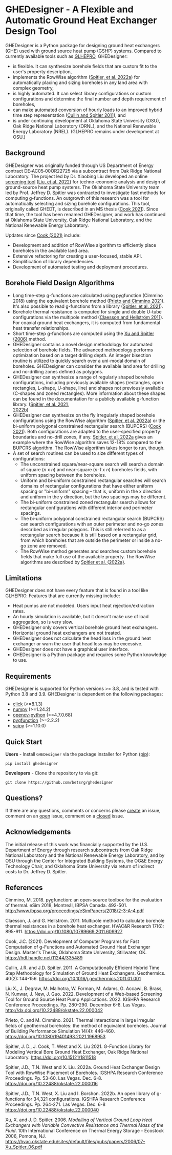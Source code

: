# GHEDesigner - A Flexible and Automatic Ground Heat Exchanger Design Tool

GHEDesigner is a Python package for designing ground heat exchangers (GHE) used with ground source heat pump (GSHP)
systems. Compared to currently available tools such
as [GLHEPRO](https://betsrg.org/ground-loop-heat-exchanger-design-software), GHEDesigner:

- is flexible. It can synthesize borehole fields that are custom fit to the user's property description,
- implements the RowWise algorithm ([Spitler, et al. 2022a](https://doi.org/10.22488/okstate.22.000016)) for
  automatically placing and sizing boreholes in any land area with complex geometry,
- is highly automated. It can select library configurations or custom configurations and determine the final number and
  depth requirement of boreholes,
- can make automated conversion of hourly loads to an improved hybrid time step
  representation ([Cullin and Spitler 2011](https://doi.org/10.1016/j.geothermics.2011.01.001)), and
- is under continuing development at Oklahoma State University (OSU), Oak Ridge National Laboratory (ORNL), and the
  National Renewable Energy Laboratory (NREL). (GLHEPRO remains under development at OSU.)

## Background

GHEDesigner was originally funded through US Department of Energy contract DE‐AC05‐00OR22725 via a subcontract from Oak
Ridge National Laboratory. The project led by Dr. Xiaobing Liu developed an
online [screening tool](https://gshp.ornl.gov/login) ([Liu, et al. 2022](http://dx.doi.org/10.22488/okstate.22.000042))
for techno-economic analysis and design of ground-source heat pump systems. The Oklahoma State University team led by
Prof. Jeffrey D. Spitler was contracted to investigate fast methods for computing g-functions. An outgrowth of this
research was a tool for automatically selecting and sizing borehole configurations. This tool, originally called GHEDT,
is described in an MS thesis ([Cook 2021](https://hdl.handle.net/11244/335489)). Since that time, the tool has been
renamed GHEDesigner, and work has continued at Oklahoma State University, Oak Ridge National Laboratory, and the
National Renewable Energy Laboratory.

Updates since [Cook (2021)](https://hdl.handle.net/11244/335489) include:

- Development and addition of RowWise algorithm to efficiently place boreholes in the available land area.
- Extensive refactoring for creating a user-focused, stable API.
- Simplification of library dependencies.
- Development of automated testing and deployment procedures.

## Borehole Field Design Algorithms

- Long time-step g-functions are calculated using pygfunction (Cimmino 2018) using the equivalent borehole
  method ([Prieto and Cimmino 2021](https://doi.org/10.1080/19401493.2021.1968953)). It's also possible to read
  g-functions from a library ([Spitler, et al. 2021](https://doi.org/10.15121/1811518)).
- Borehole thermal resistance is computed for single and double U-tube configurations via the multipole
  method ([Claesson and Hellström 2011](https://doi.org/10.1080/10789669.2011.609927)). For coaxial ground heat
  exchangers, it is computed from fundamental heat transfer relationships.
- Short time-step g-functions are computed using the
  [Xu and Spitler (2006)](https://hvac.okstate.edu/sites/default/files/pubs/papers/2006/07-Xu_Spitler_06.pdf) method.
- GHEDesigner contains a novel design methodology for automated selection of borehole fields. The advanced methodology
  performs optimization based on a target drilling depth. An integer bisection routine is utilized to quickly search
  over a uni-modal domain of boreholes. GHEDesigner can consider the available land area for drilling and no-drilling
  zones defined as polygons.
- GHEDesigner can synthesize a range of regularly shaped borehole configurations, including previously available
  shapes (rectangles, open rectangles, L-shape, U-shape, line) and shapes not previously available (C-shapes and zoned
  rectangles). More information about these shapes can be found in the documentation for a publicly available g-function
  library. ([Spitler, et al. 2021](https://doi.org/10.15121/1811518), \
  [2022b](https://doi.org/10.22488/okstate.22.000040))
- GHEDesigner can synthesize on the fly irregularly shaped borehole configurations using the RowWise
  algorithm ([Spitler, et al. 2022a](https://doi.org/10.15121/1811518)) or the bi-uniform polygonal constrained
  rectangular search (BUPCRS) ([Cook 2021](https://hdl.handle.net/11244/335489)). Both configurations are adapted to the
  user-specified property boundaries and no-drill zones, if any. [Spitler, et al. 2022a](https://doi.org/10.15121/1811518)
  gives an example where the RowWise algorithm saves 12-18% compared to the BUPCRS algorithm. The RowWise algorithm takes
  longer to run, though.
- A set of search routines can be used to size different types of configurations:
    - The unconstrained square/near-square search will search a domain of square (*n* x *n*) and near-square
      (*n-1* x *n*) boreholes fields, with uniform spacing between the boreholes.
    - Uniform and bi-uniform constrained rectangular searches will search domains of rectangular configurations that
      have either uniform spacing or "bi-uniform" spacing – that is, uniform in the x direction and uniform in the y
      direction, but the two spacings may be different.
    - The bi-uniform constrained zoned rectangular search allows for rectangular configurations with different interior
      and perimeter spacings.
    - The bi-uniform polygonal constrained rectangular search (BUPCRS) can search configurations with an outer perimeter
      and no-go zones described as irregular polygons. This is still referred to as a rectangular search because it is
      still based on a rectangular grid, from which boreholes that are outside the perimeter or inside a no-go zone are
      removed.
    - The RowWise method generates and searches custom borehole fields that make full use of the available property. The
      RowWise algorithms are described by [Spitler et al. (2022a)](https://shareok.org/handle/11244/336846).

## Limitations

GHEDesigner does not have every feature that is found in a tool like GLHEPRO. Features that are currently missing
include:

- Heat pumps are not modeled. Users input heat rejection/extraction rates.
- An hourly simulation is available, but it doesn't make use of load aggregation, so is very slow.
- GHEDesigner only covers vertical borehole ground heat exchangers. Horizontal ground heat exchangers are not treated.
- GHEDesigner does not calculate the head loss in the ground heat exchanger or warn the user that head loss may be
  excessive.
- GHEDesigner does not have a graphical user interface.
- GHEDesigner is a Python package and requires some Python knowledge to use.

## Requirements

GHEDesigner is supported for Python versions >= 3.8, and is tested with Python 3.8 and 3.9. GHEDesigner is dependent on
the following packages:

- [click][#click] (>=8.1.3)
- [numpy][#numpy] (>=1.24.2)
- [opencv-python][#opencv] (==4.7.0.68)
- [pygfunction][#pygfunction] (>=2.2.2)
- [scipy][#scipy] (>=1.10.0)

## Quick Start

**Users** - Install `GHEDesigner` via the package installer for Python ([pip][#pip]):

```angular2html
pip install ghedesigner
```

**Developers** - Clone the repository to via git:

```angular2html
git clone https://github.com/betsrg/ghedesigner
```

## Questions?

If there are any questions, comments or concerns please [create][#create] an issue, comment on an [open][#issue] issue,
comment on a [closed][#closed] issue.

## Acknowledgements

The initial release of this work was financially supported by the U.S. Department of Energy through research
subcontracts from Oak Ridge National Laboratory and the National Renewable Energy Laboratory, and by OSU through the
Center for Integrated Building Systems, the OG&E Energy Technology Chair, and Oklahoma State University via return of
indirect costs to Dr. Jeffrey D. Spitler.

## References

Cimmino, M. 2018. pygfunction: an open-source toolbox for the evaluation of thermal. eSim 2018, Montreál, IBPSA Canada.
492-501. http://www.ibpsa.org/proceedings/eSimPapers/2018/2-3-A-4.pdf

Claesson, J. and G. Hellström. 2011. Multipole method to calculate borehole thermal resistances in a borehole heat
exchanger. HVAC&R Research 17(6): 895-911. https://doi.org/10.1080/10789669.2011.609927

Cook, J.C. (2021). Development of Computer Programs for Fast Computation of g-Functions and Automated Ground Heat
Exchanger Design. Master's Thesis, Oklahoma State University, Stillwater, OK. https://hdl.handle.net/11244/335489

Cullin, J.R. and J.D. Spitler. 2011. A Computationally Efficient Hybrid Time Step Methodology for Simulation of Ground
Heat Exchangers. Geothermics. 40(2): 144-156. https://doi.org/10.1016/j.geothermics.2011.01.001

Liu X., J. Degraw, M. Malhotra, W. Forman, M. Adams, G. Accawi, B. Brass, N. Kunwar, J. New, J. Guo. 2022. Development
of a Web-based Screening Tool for Ground Source Heat Pump Applications. 2022. IGSHPA Research Conference Proceedings.
Pp. 280-290. December 6-8. Las Vegas. http://dx.doi.org/10.22488/okstate.22.000042

Prieto, C. and M. Cimmino. 2021. Thermal interactions in large irregular fields of geothermal boreholes: the method of
equivalent boreholes. Journal of Building Performance Simulation 14(4):
446-460. https://doi.org/10.1080/19401493.2021.1968953

Spitler, J. D., J. Cook, T. West and X. Liu 2021. G-Function Library for Modeling Vertical Bore Ground Heat Exchanger,
Oak Ridge National Laboratory. https://doi.org/10.15121/1811518

Spitler, J.D., T.N. West and X. Liu. 2022a. Ground Heat Exchanger Design Tool with RowWise Placement of Boreholes.
IGSHPA Research Conference Proceedings. Pp. 53-60. Las Vegas. Dec. 6-8. https://doi.org/10.22488/okstate.22.000016

Spitler, J.D., T.N. West, X. Liu and I. Borshon. 2022b. An open library of g-functions for 34,321 configurations. IGSHPA
Research Conference Proceedings. Pp. 264-271. Las Vegas. Dec. 6-8  https://doi.org/10.22488/okstate.22.000040

Xu, X. and J. D. Spitler. 2006. _Modelling of Vertical Ground Loop Heat Exchangers with Variable Convective Resistance
and Thermal Mass of the Fluid_. 10th International Conference on Thermal Energy Storage - Ecostock 2006, Pomona,
NJ. https://hvac.okstate.edu/sites/default/files/pubs/papers/2006/07-Xu_Spitler_06.pdf

[#pygfunction]: https://github.com/MassimoCimmino/pygfunction

[#numpy]: https://numpy.org/doc/stable/

[#scipy]: https://docs.scipy.org/doc/scipy/

[#opencv]: https://pypi.org/project/opencv-python/

[#click]: https://click.palletsprojects.com/en/8.1.x/

[#pip]: https://pip.pypa.io/en/latest/

[#create]: https://github.com/betsrg/ghedesigner/issues/new

[#issue]: https://github.com/betsrg/ghedesigner/issues

[#closed]: https://github.com/betsrg/ghedesigner/issues?q=is%3Aissue+is%3Aclosed
